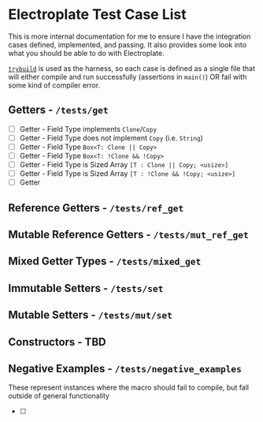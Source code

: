 # Electroplate Test Case List

This is more internal documentation for me to ensure I have the integration cases defined, implemented, and passing. It also provides some look into what you should be able to do with Electroplate.

[`trybuild`](https://github.com/dtolnay/trybuild) is used as the harness, so each case is defined as a single file that will either compile and run successfully (assertions in `main()`) OR fail with some kind of compiler error.

## Getters - `/tests/get`
- [ ] Getter - Field Type implements `Clone`/`Copy`
- [ ] Getter - Field Type does not implement `Copy` (i.e. `String`)
- [ ] Getter - Field Type `Box<T: Clone || Copy>`
- [ ] Getter - Field Type `Box<T: !Clone && !Copy>`
- [ ] Getter - Field Type is Sized Array `[T : Clone || Copy; <usize>]`
- [ ] Getter - Field Type is Sized Array `[T : !Clone && !Copy; <usize>]`
- [ ] Getter

## Reference Getters - `/tests/ref_get`

## Mutable Reference Getters - `/tests/mut_ref_get`

## Mixed Getter Types - `/tests/mixed_get`

## Immutable Setters - `/tests/set`

## Mutable Setters - `/tests/mut/set`

## Constructors - TBD

## Negative Examples - `/tests/negative_examples`

These represent instances where the macro should fail to compile, but fall outside of general functionality

- [ ]